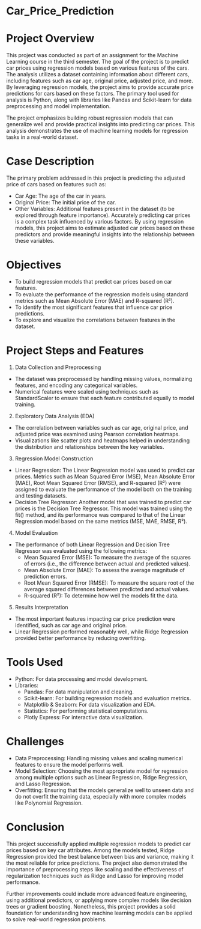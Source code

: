 # Car_Price_Prediction
# Project Overview
This project was conducted as part of an assignment for the Machine Learning course in the third semester. The goal of the project is to predict car prices using regression models based on various features of the cars. The analysis utilizes a dataset containing information about different cars, including features such as car age, original price, adjusted price, and more. By leveraging regression models, the project aims to provide accurate price predictions for cars based on these factors. The primary tool used for analysis is Python, along with libraries like Pandas and Scikit-learn for data preprocessing and model implementation.

The project emphasizes building robust regression models that can generalize well and provide practical insights into predicting car prices. This analysis demonstrates the use of machine learning models for regression tasks in a real-world dataset.

# Case Description
The primary problem addressed in this project is predicting the adjusted price of cars based on features such as:
  - Car Age: The age of the car in years.
  - Original Price: The initial price of the car.
  - Other Variables: Additional features present in the dataset (to be explored through feature importance).
Accurately predicting car prices is a complex task influenced by various factors. By using regression models, this project aims to estimate adjusted car prices based on these predictors and provide meaningful insights into the relationship between these variables.

# Objectives
- To build regression models that predict car prices based on car features.
- To evaluate the performance of the regression models using standard metrics such as Mean Absolute Error (MAE) and R-squared (R²).
- To identify the most significant features that influence car price predictions.
- To explore and visualize the correlations between features in the dataset.

# Project Steps and Features
1. Data Collection and Preprocessing
  - The dataset was preprocessed by handling missing values, normalizing features, and encoding any categorical variables.
  - Numerical features were scaled using techniques such as StandardScaler to ensure that each feature contributed equally to model training.

2. Exploratory Data Analysis (EDA)
  - The correlation between variables such as car age, original price, and adjusted price was examined using Pearson correlation heatmaps.
  - Visualizations like scatter plots and heatmaps helped in understanding the distribution and relationships between the key variables.

3. Regression Model Construction
- Linear Regression: The Linear Regression model was used to predict car prices. Metrics such as Mean Squared Error (MSE), Mean Absolute Error (MAE), Root Mean Squared Error (RMSE), and R-squared (R²) were assigned to evaluate the performance of the model both on the training and testing datasets.
- Decision Tree Regressor: Another model that was trained to predict car prices is the Decision Tree Regressor. This model was trained using the fit() method, and its performance was compared to that of the Linear Regression model based on the same metrics (MSE, MAE, RMSE, R²).

4. Model Evaluation
- The performance of both Linear Regression and Decision Tree Regressor was evaluated using the following metrics:
  - Mean Squared Error (MSE): To measure the average of the squares of errors (i.e., the difference between actual and predicted values).
  - Mean Absolute Error (MAE): To assess the average magnitude of prediction errors.
  - Root Mean Squared Error (RMSE): To measure the square root of the average squared differences between predicted and actual values.
  - R-squared (R²): To determine how well the models fit the data.

5. Results Interpretation
- The most important features impacting car price prediction were identified, such as car age and original price.
- Linear Regression performed reasonably well, while Ridge Regression provided better performance by reducing overfitting.

# Tools Used
- Python: For data processing and model development.
- Libraries:
  - Pandas: For data manipulation and cleaning.
  - Scikit-learn: For building regression models and evaluation metrics.
  - Matplotlib & Seaborn: For data visualization and EDA.
  - Statistics: For performing statistical computations.
  - Plotly Express: For interactive data visualization.

# Challenges
- Data Preprocessing: Handling missing values and scaling numerical features to ensure the model performs well.
- Model Selection: Choosing the most appropriate model for regression among multiple options such as Linear Regression, Ridge Regression, and Lasso Regression.
- Overfitting: Ensuring that the models generalize well to unseen data and do not overfit the training data, especially with more complex models like Polynomial Regression.

# Conclusion
This project successfully applied multiple regression models to predict car prices based on key car attributes. Among the models tested, Ridge Regression provided the best balance between bias and variance, making it the most reliable for price predictions. The project also demonstrated the importance of preprocessing steps like scaling and the effectiveness of regularization techniques such as Ridge and Lasso for improving model performance.

Further improvements could include more advanced feature engineering, using additional predictors, or applying more complex models like decision trees or gradient boosting. Nonetheless, this project provides a solid foundation for understanding how machine learning models can be applied to solve real-world regression problems.
